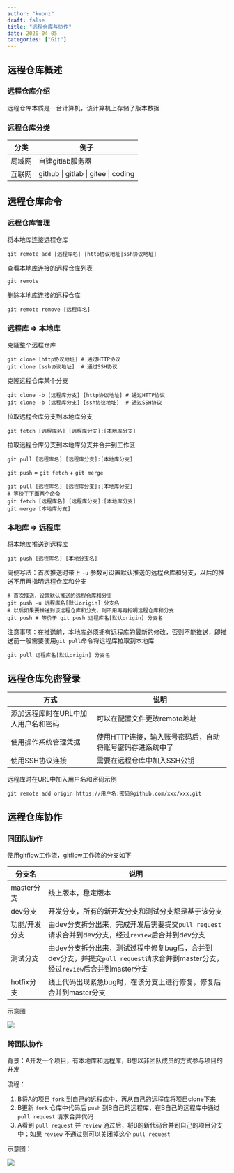 ```yaml
---
author: "kuonz"
draft: false
title: "远程仓库与协作"
date: 2020-04-05
categories: ["Git"]
---
```

  
## 远程仓库概述

### 远程仓库介绍

远程仓库本质是一台计算机，该计算机上存储了版本数据

### 远程仓库分类

| 分类   | 例子                                |
| ------ | ----------------------------------- |
| 局域网 | 自建gitlab服务器                    |
| 互联网 | github \| gitlab \| gitee \| coding |



## 远程仓库命令

### 远程仓库管理

将本地库连接远程仓库

```shell
git remote add [远程库名] [http协议地址|ssh协议地址]
```

查看本地库连接的远程仓库列表

```shell
git remote
```

删除本地库连接的远程仓库

```shell
git remote remove [远程库名]
```

### 远程库 => 本地库

克隆整个远程仓库

```shell
git clone [http协议地址] # 通过HTTP协议
git clone [ssh协议地址]  # 通过SSH协议
```

克隆远程仓库某个分支

```shell
git clone -b [远程库分支] [http协议地址] # 通过HTTP协议
git clone -b [远程库分支] [ssh协议地址]  # 通过SSH协议
```

拉取远程仓库分支到本地库分支

```shell
git fetch [远程库名] [远程库分支]:[本地库分支]
```

拉取远程仓库分支到本地库分支并合并到工作区

```shell
git pull [远程库名] [远程库分支]:[本地库分支]
```

`git push` = `git fetch` + `git merge`

```shell
git pull [远程库名] [远程库分支]:[本地库分支]
# 等价于下面两个命令
git fetch [远程库名] [远程库分支]:[本地库分支]
git merge [本地库分支]
```

### 本地库 => 远程库

将本地库推送到远程库

```shell
git push [远程库名] [本地分支名]
```

简便写法：首次推送时带上 `-u` 参数可设置默认推送的远程仓库和分支，以后的推送不用再指明远程仓库和分支

```shell
# 首次推送，设置默认推送的远程仓库和分支
git push -u 远程库名[默认origin] 分支名
# 以后如果要推送到该远程仓库和分支，则不用再再指明远程仓库和分支
git push # 等价于 git push 远程库名[默认origin] 分支名
```

注意事项：在推送前，本地库必须拥有远程库的最新的修改，否则不能推送，即推送前一般需要使用`git pull`命令将远程库拉取到本地库

```shell
git pull 远程库名[默认origin] 分支名
```



## 远程仓库免密登录

| 方式                                | 说明                                                     |
| ----------------------------------- | -------------------------------------------------------- |
| 添加远程库时在URL中加入用户名和密码 | 可以在配置文件更改remote地址                             |
| 使用操作系统管理凭据                | 使用HTTP连接，输入账号密码后，自动将账号密码存进系统中了 |
| 使用SSH协议连接                     | 需要在远程仓库中加入SSH公钥                              |

远程库时在URL中加入用户名和密码示例

```shell
git remote add origin https://用户名:密码@github.com/xxx/xxx.git
```



## 远程仓库协作

### 同团队协作

使用gitflow工作流，gitflow工作流的分支如下

| 分支名        | 说明                                                         |
| ------------- | ------------------------------------------------------------ |
| master分支    | 线上版本，稳定版本                                           |
| dev分支       | 开发分支，所有的新开发分支和测试分支都是基于该分支           |
| 功能/开发分支 | 由dev分支拆分出来，完成开发后需要提交`pull request`请求合并到dev分支，经过`review`后合并到dev分支 |
| 测试分支      | 由dev分支拆分出来，测试过程中修复bug后，合并到dev分支，并提交`pull request`请求合并到master分支，经过`review`后合并到master分支 |
| hotfix分支    | 线上代码出现紧急bug时，在该分支上进行修复，修复后合并到master分支 |

示意图

![](/05-远程仓库与协作-images/image-20200324070959495.png)

### 跨团队协作

背景：A开发一个项目，有本地库和远程库，B想以非团队成员的方式参与项目的开发

流程：

1. B将A的项目 `fork` 到自己的远程库中，再从自己的远程库将项目clone下来
2. B更新 `fork` 仓库中代码后 `push` 到B自己的远程库，在B自己的远程库中通过 `pull request` 请求合并代码
3. A看到 `pull request` 并 `review` 通过后，将B的新代码合并到自己的项目分支中；如果 `review` 不通过则可以关闭掉这个 `pull request`

示意图：

![](/05-远程仓库与协作-images/image-20200324071133411.png)